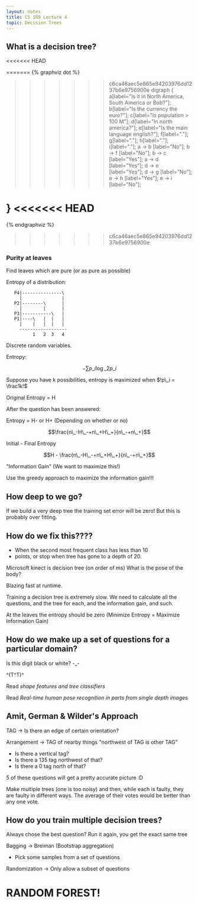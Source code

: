 ```yaml
---
layout: notes
title: CS 189 Lecture 4
topic: Decision Trees
---
```


## What is a decision tree?
<<<<<<< HEAD

=======
{% graphviz dot %}
>>>>>>> c6ca46aec5e865e94203976dd1237b6e9756900e
digraph {
  a[label="Is it in North America, South America or Bob?"];
  b[label="Is the currency the euro?"];
  c[label="Is population > 100 M"];
  d[label="In north america?"];
  e[label="Is the main language english?"];
  f[label="."];
  g[label="."];
  h[label="."];
  i[label="."];
  a -> b [label="No"];
  b -> f [label="No"];
  b -> c [label="Yes"];
  a -> d [label="Yes"];
  d -> e [label="Yes"];
  d -> g [label="No"];
  e -> h [label="Yes"];
  e -> i [label="No"];

}
<<<<<<< HEAD
=======
{% endgraphviz %}
>>>>>>> c6ca46aec5e865e94203976dd1237b6e9756900e

### Purity at leaves
Find leaves which are pure (or as pure as possible)

Entropy of a distribution:

       P4|---------------\
         |               |
       P2|--------\      |
         |        |      |
       P3|-----------\   |
       P1|----\   |  |   |
         |    |   |  |   |
         ------------------
              1   2  3   4

Discrete random variables. 

Entropy:

$$-\sum p\_i\log\_2p\_i$$

Suppose you have k possibilities, entropy is maximized when $!p\_i = \frac1k!$

Original Entropy = H

After the question has been answered:

Entropy = H- or H+ (Depending on whether or no)

$$\frac{n\_-H\_-+n\_+H\_+}{n\_-+n\_+}$$

Initial - Final Entropy

$$H - \frac{n\_-H\_-+n\_+H\_+}{n\_-+n\_+}$$

"Information Gain" (We want to maximize this!)

Use the greedy approach to maximize the information gain!!!

## How deep to we go?
If we build a very deep tree the training set error will be zero! But this is
probably over fitting. 

## How do we fix this????
* When the second most frequent class has less than 10
* points, or stop when tree has gone to a depth of 20. 

Microsoft kinect is decision tree (on order of ms) What is the pose of the body?

Blazing fast at runtime. 

Training a decision tree is extremely slow. We need to calculate all the
questions, and the tree for each, and the information gain, and such. 

At the leaves the entropy should be zero (Minimize Entropy = Maximize
Information Gain)

## How do we make up a set of questions for a particular domain?
Is this digit black or white? -\_-

^(T^T)^

Read _shape features and tree classifiers_

Read _Real-time human pose recognition in parts from single depth images_


## Amit, German & Wilder's Approach
TAG -> Is there an edge of certain orientation?

Arrangement -> TAG of nearby things "northwest of TAG is other TAG"

- Is there a vertical tag?
- Is there a 135 tag northwest of that?
- Is there a 0 tag north of that?

5 of these questions will get a pretty accurate picture :D

Make multiple trees (one is too noisy) and then, while each is faulty, they are
faulty in different ways. The average of their votes would be better than any
one vote.

## How do you train multiple decision trees?
Always chose the best question? Run it again, you get the exact same tree

Bagging -> Breiman (Bootstrap aggregation)
- Pick some samples from a set of questions

Randomization -> Only allow a subset of questions

# RANDOM FOREST!

